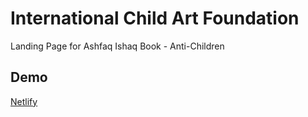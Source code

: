 # International Child Art Foundation

Landing Page for Ashfaq Ishaq Book - Anti-Children

## Demo

[Netlify](https://ashfaqishaq.netlify.app/)
